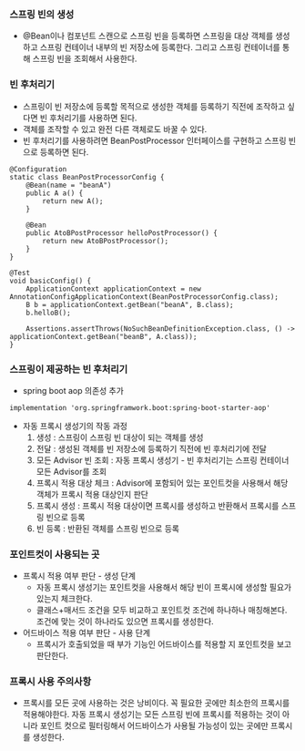 ### 스프링 빈의 생성
- @Bean이나 컴포넌트 스캔으로 스프링 빈을 등록하면 스프링을 대상 객체를 생성하고 스프링 컨테이너 내부의 빈 저장소에 등록한다. 그리고 스프링 컨테이너를 통해 스프링 빈을 조회해서 사용한다.

### 빈 후처리기
- 스프링이 빈 저장소에 등록할 목적으로 생성한 객체를 등록하기 직전에 조작하고 싶다면 빈 후처리기를 사용하면 된다.
- 객체를 조작할 수 있고 완전 다른 객체로도 바꿀 수 있다.
- 빈 후처리기를 사용하려면 BeanPostProcessor 인터페이스를 구현하고 스프링 빈으로 등록하면 된다.
```
@Configuration
static class BeanPostProcessorConfig {
    @Bean(name = "beanA")
    public A a() {
        return new A();
    }

    @Bean
    public AtoBPostProcessor helloPostProcessor() {
        return new AtoBPostProcessor();
    }
}
```
```
@Test
void basicConfig() {
    ApplicationContext applicationContext = new AnnotationConfigApplicationContext(BeanPostProcessorConfig.class);
    B b = applicationContext.getBean("beanA", B.class);
    b.helloB();

    Assertions.assertThrows(NoSuchBeanDefinitionException.class, () -> applicationContext.getBean("beanB", A.class));
}

```

### 스프링이 제공하는 빈 후처리기
- spring boot aop 의존성 추가
```
implementation 'org.springframwork.boot:spring-boot-starter-aop'
```
- 자동 프록시 생성기의 작동 과정
    1. 생성 : 스프링이 스프링 빈 대상이 되는 객체를 생성
    2. 전달 : 생성된 객체를 빈 저장소에 등록하기 직전에 빈 후처리기에 전달
    3. 모든 Advisor 빈 조회 : 자동 프록시 생성기 - 빈 후처리기는 스프링 컨테이너 모든 Advisor를 조회
    4. 프록시 적용 대상 체크 : Advisor에 포함되어 있는 포인트컷을 사용해서 해당 객체가 프록시 적용 대상인지 판단
    5. 프록시 생성 : 프록시 적용 대상이면 프록시를 생성하고 반환해서 프록시를 스프링 빈으로 등록
    6. 빈 등록 : 반환된 객체를 스프링 빈으로 등록


### 포인트컷이 사용되는 곳
- 프록시 적용 여부 판단 - 생성 단계
    - 자동 프록시 생성기는 포인트컷을 사용해서 해당 빈이 프록시에 생성할 필요가 있는지 체크한다.
    - 클래스+매서드 조건을 모두 비교하고 포인트컷 조건에 하나하나 매칭해본다. 조건에 맞는 것이 하나라도 있으면 프록시를 생성한다.
- 어드바이스 적용 여부 판단 - 사용 단계
    - 프록시가 호출되었을 때 부가 기능인 어드바이스를 적용할 지 포인트컷을 보고 판단한다.

### 프록시 사용 주의사항
- 프록시를 모든 곳에 사용하는 것은 낭비이다. 꼭 필요한 곳에만 최소한의 프록시를 적용해야한다. 자동 프록시 생성기는 모든 스프링 빈에 프록시를 적용하는 것이 아니라 포인트 컷으로 필터링해서 어드바이스가 사용될 가능성이 있는 곳에만 프록시를 생성한다.